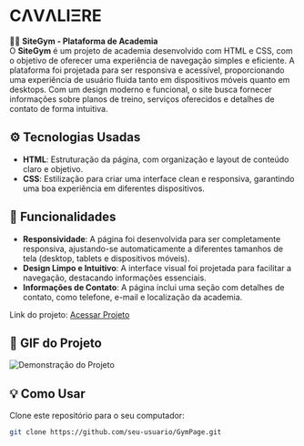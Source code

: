 # **CΛVΛLIΞRE**

🏋️‍♂️ **SiteGym - Plataforma de Academia**  
O **SiteGym** é um projeto de academia desenvolvido com HTML e CSS, com o objetivo de oferecer uma experiência de navegação simples e eficiente. A plataforma foi projetada para ser responsiva e acessível, proporcionando uma experiência de usuário fluida tanto em dispositivos móveis quanto em desktops. Com um design moderno e funcional, o site busca fornecer informações sobre planos de treino, serviços oferecidos e detalhes de contato de forma intuitiva.

## ⚙️ Tecnologias Usadas
- **HTML**: Estruturação da página, com organização e layout de conteúdo claro e objetivo.
- **CSS**: Estilização para criar uma interface clean e responsiva, garantindo uma boa experiência em diferentes dispositivos.

## 🧠 Funcionalidades
- **Responsividade**: A página foi desenvolvida para ser completamente responsiva, ajustando-se automaticamente a diferentes tamanhos de tela (desktop, tablets e dispositivos móveis).
- **Design Limpo e Intuitivo**: A interface visual foi projetada para facilitar a navegação, destacando informações essenciais.
- **Informações de Contato**: A página inclui uma seção com detalhes de contato, como telefone, e-mail e localização da academia.

Link do projeto: <a href="https://gym-page-eight.vercel.app/" target="_blank" rel="noopener noreferrer">
  Acessar Projeto
</a>

## 📸 GIF do Projeto
![Demonstração do Projeto](./public/assets/GymPage.gif)


## 💡 Como Usar
Clone este repositório para o seu computador:

```bash
git clone https://github.com/seu-usuario/GymPage.git
